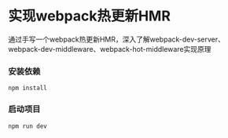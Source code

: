 # 实现webpack热更新HMR
通过手写一个webpack热更新HMR，深入了解webpack-dev-server、webpack-dev-middleware、webpack-hot-middleware实现原理

### 安装依赖
```
npm install
```

### 启动项目
```
npm run dev
```
